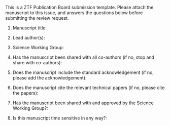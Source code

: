 This is a ZTF Publication Board submission template. Please attach the manuscript to this issue, and
answers the questions below before submitting the review request.

1. Manuscript title:

1. Lead author(s):

1. Science Working Group:

1. Has the manuscript been shared with all co-authors (if no, stop and share with co-authors):

1. Does the manuscript include the standard acknowledgement (if no, please add the acknowledgement):

1. Does the manuscript cite the relevant technical papers (if no, please cite the papers):

1. Has the manuscript been shared with and approved by the Science Working Group?:

1. Is this manuscript time sensitive in any way?:
